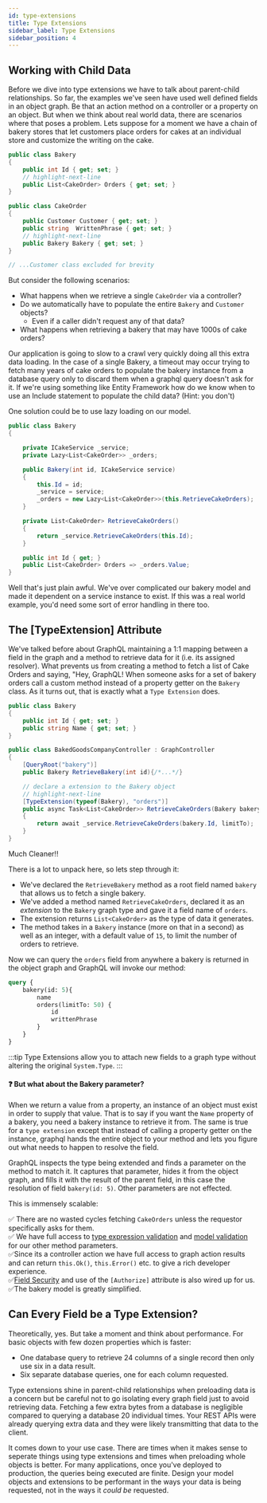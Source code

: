 ```yaml
---
id: type-extensions
title: Type Extensions
sidebar_label: Type Extensions
sidebar_position: 4
---
```


## Working with Child Data

Before we dive into type extensions we have to talk about parent-child relationships. So far, the examples we've seen have used well defined fields in an object graph. Be that an action method on a controller or a property on an object. But when we think about real world data, there are scenarios where that poses a problem. Lets suppose for a moment we have a chain of bakery stores that let customers place orders for cakes at an individual store and customize the writing on the cake.

```csharp title="Sample Bakery Model"
public class Bakery
{
    public int Id { get; set; }
    // highlight-next-line
    public List<CakeOrder> Orders { get; set; }
}

public class CakeOrder
{
    public Customer Customer { get; set; }
    public string  WrittenPhrase { get; set; }
    // highlight-next-line
    public Bakery Bakery { get; set; }
}

// ...Customer class excluded for brevity
```

But consider the following scenarios:

-   What happens when we retrieve a single `CakeOrder` via a controller?
-   Do we automatically have to populate the entire `Bakery` and `Customer` objects?
    -   Even if a caller didn't request any of that data?
-   What happens when retrieving a bakery that may have 1000s of cake orders?

Our application is going to slow to a crawl very quickly doing all this extra data loading. In the case of a single Bakery, a timeout may occur trying to fetch many years of cake orders to populate the bakery instance from a database query only to discard them when a graphql query doesn't ask for it. If we're using something like Entity Framework how do we know when to use an Include statement to populate the child data? (Hint: you don't)

One solution could be to use lazy loading on our model.

```csharp title="Lazy Loading Child Data"
public class Bakery
{

    private ICakeService _service;
    private Lazy<List<CakeOrder>> _orders;

    public Bakery(int id, ICakeService service)
    {
        this.Id = id;
        _service = service;
        _orders = new Lazy<List<CakeOrder>>(this.RetrieveCakeOrders);
    }

    private List<CakeOrder> RetrieveCakeOrders()
    {
        return _service.RetrieveCakeOrders(this.Id);
    }

    public int Id { get; }
    public List<CakeOrder> Orders => _orders.Value;
}
```

Well that's just plain awful. We've over complicated our bakery model and made it dependent on a service instance to exist. If this was a real world example, you'd need some sort of error handling in there too.

## The [TypeExtension] Attribute

We've talked before about GraphQL maintaining a 1:1 mapping between a field in the graph and a method to retrieve data for it (i.e. its assigned resolver). What prevents us from creating a method to fetch a list of Cake Orders and saying, "Hey, GraphQL! When someone asks for a set of bakery orders call a custom method instead of a property getter on the `Bakery` class. As it turns out, that is exactly what a `Type Extension` does.

```csharp title="Bakery Type Extension"
public class Bakery
{
    public int Id { get; set; }
    public string Name { get; set; }
}

public class BakedGoodsCompanyController : GraphController
{
    [QueryRoot("bakery")]
    public Bakery RetrieveBakery(int id){/*...*/}

    // declare a extension to the Bakery object
    // highlight-next-line
    [TypeExtension(typeof(Bakery), "orders")]
    public async Task<List<CakeOrder>> RetrieveCakeOrders(Bakery bakery, int limitTo = 15)
    {
        return await _service.RetrieveCakeOrders(bakery.Id, limitTo);
    }
}
```

Much Cleaner!!

There is a lot to unpack here, so lets step through it:

-   We've declared the `RetrieveBakery` method as a root field named `bakery` that allows us to fetch a single bakery.
-   We've added a method named `RetrieveCakeOrders`, declared it as an _extension_ to the `Bakery` graph type and gave it a field name of `orders`.
-   The extension returns `List<CakeOrder>` as the type of data it generates.
-   The method takes in a `Bakery` instance (more on that in a second) as well as an integer, with a default value of `15`, to limit the number of orders to retrieve.

Now we can query the `orders` field from anywhere a bakery is returned in the object graph and GraphQL will invoke our method:

```graphql title="Sample Query"
query {
    bakery(id: 5){
        name
        orders(limitTo: 50) {
            id
            writtenPhrase
        }
    }
}
```

:::tip 
Type Extensions allow you to attach new fields to a graph type without altering the original `System.Type`.
:::

#### ❓ But what about the Bakery parameter?

When we return a value from a property, an instance of an object must exist in order to supply that value. That is to say if you want the `Name` property of a bakery, you need a bakery instance to retrieve it from.  The same is true for a `type extension` except that instead of calling a property getter on the instance, graphql hands the entire object to your method and lets you figure out what needs to happen to resolve the field.

GraphQL inspects the type being extended and finds a parameter on the method to match it. It captures that parameter, hides it from the object graph, and fills it with the result of the parent field, in this case the resolution of field `bakery(id: 5)`. Other parameters are not effected.

This is immensely scalable:

✅ There are no wasted cycles fetching `CakeOrders` unless the requestor specifically asks for them.<br/>
✅ We have full access to [type expression validation](../advanced/type-expressions) and [model validation](./model-state) for our other method parameters.<br/>
✅Since its a controller action we have full access to graph action results and can return `this.Ok()`, `this.Error()` etc. to give a rich developer experience.<br/>
✅[Field Security](./authorization) and use of the `[Authorize]` attribute is also wired up for us. <br/>
✅The bakery model is greatly simplified.

## Can Every Field be a Type Extension?

Theoretically, yes. But take a moment and think about performance. For basic objects with few dozen properties which is faster:

-   One database query to retrieve 24 columns of a single record then only use six in a data result.
-   Six separate database queries, one for each column requested.

Type extensions shine in parent-child relationships when preloading data is a concern but be careful not to go isolating every graph field just to avoid retrieving data. Fetching a few extra bytes from a database is negligible compared to querying a database 20 individual times. Your REST APIs were already querying extra data and they were likely transmitting that data to the client.

It comes down to your use case. There are times when it makes sense to seperate things using type extensions and times when preloading whole objects is better. For many applications, once you've deployed to production, the queries being executed are finite. Design your model objects and extensions to be performant in the ways your data is being requested, not in the ways it _could be_ requested.

